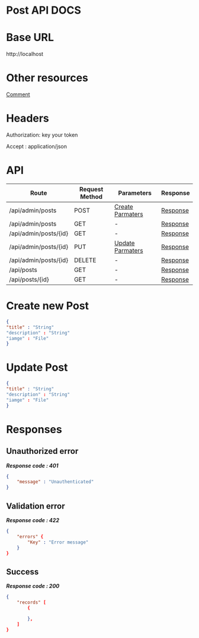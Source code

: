 # Post API DOCS

# Base URL
http://localhost

# Other resources
[Comment](./comment.md) 

 
# Headers

Authorization: key your token

Accept : application/json

# API 

| Route                        | Request Method | Parameters | Response  |
| -----------                  | -----------    |----------- |---------- |
| /api/admin/posts            | POST           |  [Create Parmaters](#Create)|[Response](#Response)|
| /api/admin/posts | GET           |-|  [Response](#Response)         |
|/api/admin/posts/{id}         | GET           |  - |  [Response](#Response)         |
|/api/admin/posts/{id}        |PUT           |  [Update Parmaters](#Update)|[Response](#Response)     |
|/api/admin/posts/{id}        |DELETE           |  -|[Response](#Response)| 
|/api/posts        |GET           |-| [Response](#Response)|
|/api/posts/{id}        |GET           |-|[Response](#Response)|


# <a name="Create"> </a> Create new Post 

```json
{
"title" : "String"
"description" : "String"
"iamge" : "File"
} 
```

# <a name="Update"> </a> Update Post

```json
{
"title" : "String"
"description" : "String"
"iamge" : "File"
} 
```
# <a name="Response"> </a> Responses 

## Unauthorized error

__*Response code : 401*__
```json 
{
    "message" : "Unauthenticated"
}
```

## Validation error 
__*Response code : 422*__

```json 
{
    "errors" {
        "Key" : "Error message"
    }
}
```
## Success  
__*Response code : 200*__
```json 
{
    "records" [
        {

        },
    ]
}
```
